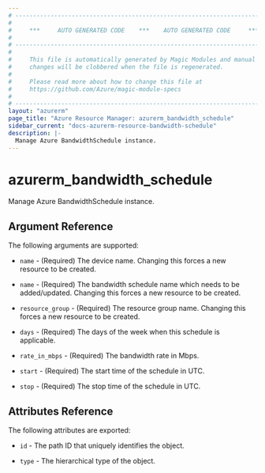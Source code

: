 ```yaml
---
# ----------------------------------------------------------------------------
#
#     ***     AUTO GENERATED CODE    ***    AUTO GENERATED CODE     ***
#
# ----------------------------------------------------------------------------
#
#     This file is automatically generated by Magic Modules and manual
#     changes will be clobbered when the file is regenerated.
#
#     Please read more about how to change this file at
#     https://github.com/Azure/magic-module-specs
#
# ----------------------------------------------------------------------------
layout: "azurerm"
page_title: "Azure Resource Manager: azurerm_bandwidth_schedule"
sidebar_current: "docs-azurerm-resource-bandwidth-schedule"
description: |-
  Manage Azure BandwidthSchedule instance.
---
```


# azurerm_bandwidth_schedule

Manage Azure BandwidthSchedule instance.


## Argument Reference

The following arguments are supported:

* `name` - (Required) The device name. Changing this forces a new resource to be created.

* `name` - (Required) The bandwidth schedule name which needs to be added/updated. Changing this forces a new resource to be created.

* `resource_group` - (Required) The resource group name. Changing this forces a new resource to be created.

* `days` - (Required) The days of the week when this schedule is applicable.

* `rate_in_mbps` - (Required) The bandwidth rate in Mbps.

* `start` - (Required) The start time of the schedule in UTC.

* `stop` - (Required) The stop time of the schedule in UTC.

## Attributes Reference

The following attributes are exported:

* `id` - The path ID that uniquely identifies the object.

* `type` - The hierarchical type of the object.
